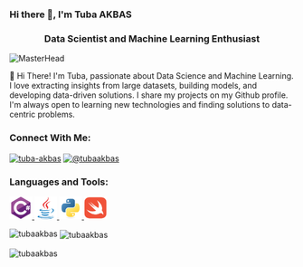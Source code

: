 ### Hi there 👋, I'm Tuba AKBAS

<h3 align="center">Data Scientist and Machine Learning Enthusiast</h3>

![MasterHead](https://talentgrid.io/wp-content/uploads/2022/06/github-social.png)

🌱 Hi There! I'm Tuba, passionate about Data Science and Machine Learning. I love extracting insights from large datasets, building models, and developing data-driven solutions. I share my projects on my Github profile.  I'm always open to learning new technologies and finding solutions to data-centric problems.

<h3 align="left">Connect With Me:</h3>
<p align="left">
<a href="https://linkedin.com/in/tuba-akbas" target="blank"><img align="center" src="https://raw.githubusercontent.com/rahuldkjain/github-profile-readme-generator/master/src/images/icons/Social/linked-in-alt.svg" alt="tuba-akbas" height="30" width="40" /></a>
<a href="https://medium.com/@tubaakbas" target="blank"><img align="center" src="https://raw.githubusercontent.com/rahuldkjain/github-profile-readme-generator/master/src/images/icons/Social/medium.svg" alt="@tubaakbas" height="30" width="40" /></a>
</p>

<h3 align="left">Languages and Tools:</h3>
<p align="left"> <a href="https://www.w3schools.com/cs/" target="_blank" rel="noreferrer"> <img src="https://raw.githubusercontent.com/devicons/devicon/master/icons/csharp/csharp-original.svg" alt="csharp" width="40" height="40"/> </a> <a href="https://www.java.com" target="_blank" rel="noreferrer"> <img src="https://raw.githubusercontent.com/devicons/devicon/master/icons/java/java-original.svg" alt="java" width="40" height="40"/> </a> <a href="https://www.python.org" target="_blank" rel="noreferrer"> <img src="https://raw.githubusercontent.com/devicons/devicon/master/icons/python/python-original.svg" alt="python" width="40" height="40"/> </a> <a href="https://swift.org" target="_blank" rel="noreferrer"> 
  <img src="https://raw.githubusercontent.com/devicons/devicon/master/icons/swift/swift-original.svg" alt="swift" width="40" height="40"/> 
</a></p>

<p><img align="left" src="https://github-readme-stats.vercel.app/api/top-langs?username=tubaakbas&show_icons=true&locale=en&layout=compact" alt="tubaakbas" /></p>

<p>&nbsp;<img align="center" src="https://github-readme-stats.vercel.app/api?username=tubaakbas&show_icons=true&locale=en" alt="tubaakbas" /></p>

<p><img align="center" src="https://github-readme-streak-stats.herokuapp.com/?user=tubaakbas&" alt="tubaakbas" /></p>

